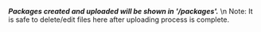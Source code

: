 ***Packages created and uploaded will be shown in '/packages'.*** \n
Note: It is safe to delete/edit files here after uploading process is complete.

